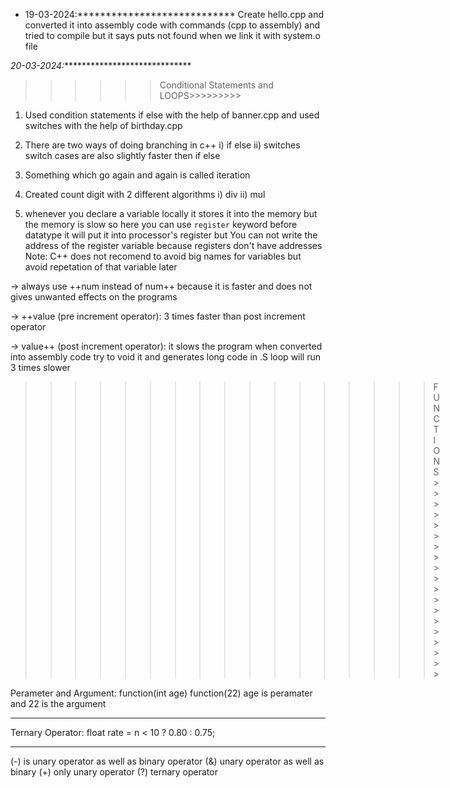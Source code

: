 * 19-03-2024:****************************
 Create hello.cpp and converted it into assembly code with commands (cpp to assembly) and tried to compile but it says puts not found when we link it with system.o file

  
*20-03-2024:******************************  

>>>>>>Conditional Statements and LOOPS>>>>>>>>>
1. Used condition statements if else with the help of banner.cpp and used switches with the help of birthday.cpp

2. There are two ways of doing branching in c++ i) if else ii) switches
   switch cases are also slightly faster then if else

3. Something which go again and again is called iteration

4. Created count digit with 2 different algorithms i) div ii) mul

5. whenever you declare a variable locally it stores it into the memory but the memory is slow so here you can use `register` keyword before datatype it will put it into processor's register but You can not write the address of the register variable because registers don't have addresses 
Note: C++ does not recomend to avoid big names for variables but avoid repetation of that variable later 

-> always use ++num instead of num++ because it is faster and does not gives unwanted effects on the programs 

->  ++value (pre increment operator): 3 times faster than post increment operator

-> value++ (post increment operator): it slows the program when converted into assembly code try to void it and generates long code in .S  loop will run 3 times slower


>>>>>>>>>>>>>>>>>FUNCTIONS>>>>>>>>>>>>>>>>>>>

Perameter and Argument:
function(int age)
function(22)
age is peramater and 22 is the argument
_________________________________________________

Ternary Operator: 
float rate = n < 10 ? 0.80 : 0.75;

__________________________________________________
(-) is unary operator as well as binary operator
(&) unary operator as well as binary
(+) only unary operator
(?) ternary operator 


